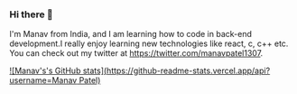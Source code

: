 ### Hi there 👋

I'm Manav from India, and I am learning how to code in back-end development.I really enjoy learning new technologies like react, c, c++ etc. You can check out my twitter at https://twitter.com/manavpatel1307.

[![Manav's's GitHub stats](https://github-readme-stats.vercel.app/api?username=Manav Patel)](https://github.com/anuraghazra/github-readme-stats)

